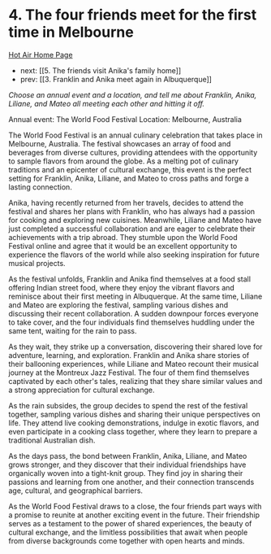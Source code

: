 # 4. The four friends meet for the first time in Melbourne

[Hot Air Home Page](https://hotair.peterkaminski.wiki/) 
 - next: [[5. The friends visit Anika's family home]] 
 - prev: [[3. Franklin and Anika meet again in Albuquerque]]

_Choose an annual event and a location, and tell me about Franklin, Anika, Liliane, and Mateo all meeting each other and hitting it off._

Annual event: The World Food Festival
Location: Melbourne, Australia

The World Food Festival is an annual culinary celebration that takes place in Melbourne, Australia. The festival showcases an array of food and beverages from diverse cultures, providing attendees with the opportunity to sample flavors from around the globe. As a melting pot of culinary traditions and an epicenter of cultural exchange, this event is the perfect setting for Franklin, Anika, Liliane, and Mateo to cross paths and forge a lasting connection.

Anika, having recently returned from her travels, decides to attend the festival and shares her plans with Franklin, who has always had a passion for cooking and exploring new cuisines. Meanwhile, Liliane and Mateo have just completed a successful collaboration and are eager to celebrate their achievements with a trip abroad. They stumble upon the World Food Festival online and agree that it would be an excellent opportunity to experience the flavors of the world while also seeking inspiration for future musical projects.

As the festival unfolds, Franklin and Anika find themselves at a food stall offering Indian street food, where they enjoy the vibrant flavors and reminisce about their first meeting in Albuquerque. At the same time, Liliane and Mateo are exploring the festival, sampling various dishes and discussing their recent collaboration. A sudden downpour forces everyone to take cover, and the four individuals find themselves huddling under the same tent, waiting for the rain to pass.

As they wait, they strike up a conversation, discovering their shared love for adventure, learning, and exploration. Franklin and Anika share stories of their ballooning experiences, while Liliane and Mateo recount their musical journey at the Montreux Jazz Festival. The four of them find themselves captivated by each other's tales, realizing that they share similar values and a strong appreciation for cultural exchange.

As the rain subsides, the group decides to spend the rest of the festival together, sampling various dishes and sharing their unique perspectives on life. They attend live cooking demonstrations, indulge in exotic flavors, and even participate in a cooking class together, where they learn to prepare a traditional Australian dish.

As the days pass, the bond between Franklin, Anika, Liliane, and Mateo grows stronger, and they discover that their individual friendships have organically woven into a tight-knit group. They find joy in sharing their passions and learning from one another, and their connection transcends age, cultural, and geographical barriers.

As the World Food Festival draws to a close, the four friends part ways with a promise to reunite at another exciting event in the future. Their friendship serves as a testament to the power of shared experiences, the beauty of cultural exchange, and the limitless possibilities that await when people from diverse backgrounds come together with open hearts and minds.


